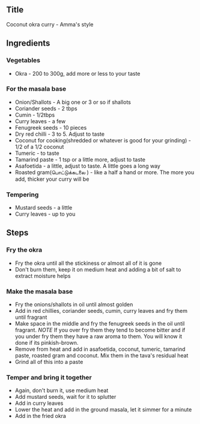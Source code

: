 ## Title 

Coconut okra curry - Amma's style

## Ingredients
### Vegetables
- Okra - 200 to 300g, add more or less to your taste

### For the masala base
- Onion/Shallots - A big one or 3 or so if shallots
- Coriander seeds - 2 tbps
- Cumin - 1/2tbps
- Curry leaves - a few
- Fenugreek seeds - 10 pieces
- Dry red chilli - 3 to 5. Adjust to taste
- Coconut for cooking(shredded or whatever is good for your grinding) - 1/2 of a 1/2 coconut
- Tumeric - to taste
- Tamarind paste - 1 tsp or a little more, adjust to taste
- Asafoetida - a little, adjust to taste. A little goes a long way
- Roasted gram(பொட்டுக்கடலை ) - like a half a hand or more. The more you add, thicker your curry will be
### Tempering
- Mustard seeds - a little
- Curry leaves - up to you

## Steps
### Fry the okra
- Fry the okra until all the stickiness or almost all of it is gone
- Don't burn them, keep it on medium heat and adding a bit of salt to extract moisture helps
### Make the masala base
- Fry the onions/shallots in oil until almost golden
- Add in red chillies, coriander seeds, cumin, curry leaves and fry them until fragrant
- Make space in the middle and fry the fenugreek seeds in the oil until fragrant.
*NOTE* If you over fry them they tend to become bitter and if you under fry them they have a raw aroma to them. You will know it done if its pinkish-brown. 
- Remove from heat and add in asafoetida, coconut, tumeric, tamarind paste, roasted gram and coconut. Mix them in the tava's residual heat
- Grind all of this into a paste
### Temper and bring it together
- Again, don't burn it, use medium heat
- Add mustard seeds, wait for it to splutter
- Add in curry leaves
- Lower the heat and add in the ground masala, let it simmer for a minute
- Add in the fried okra

